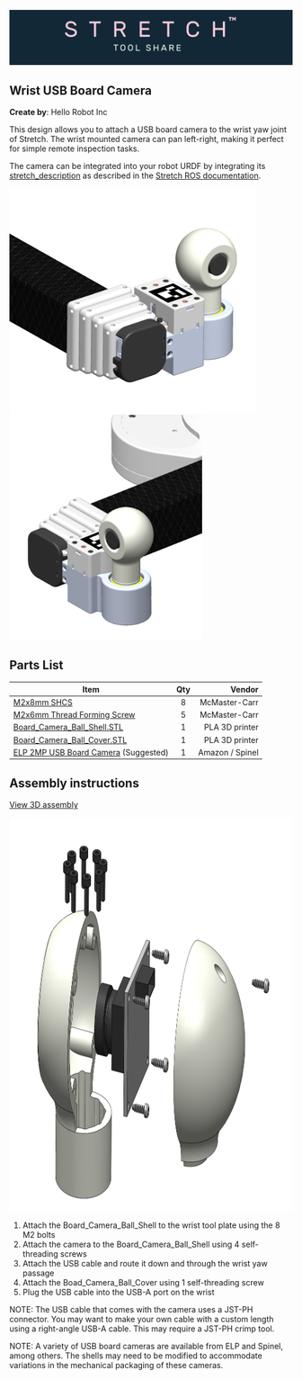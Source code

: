 ![image](../../images/banner.png)

## Wrist USB Board Camera

**Create by**: Hello Robot Inc

This design allows you to attach a USB board camera to the wrist yaw joint of Stretch. The wrist mounted camera can pan left-right, making it perfect for simple remote inspection tasks.

The camera can be integrated into your robot URDF by integrating its [stretch_description](./stretch_description) as described in the [Stretch ROS documentation](https://github.com/hello-robot/stretch_ros/tree/master/stretch_description).

<img src="images/wrist_camera_A.png" alt="image" height="400" />
<img src="images/wrist_camera_B.png" alt="image" height="400" />

## Parts List

| Item | Qty | Vendor           |
| ------------- |:-------------:| -----: |
| [M2x8mm SHCS](https://www.mcmaster.com/91290A015) | 8 | McMaster-Carr|
| [M2x6mm Thread Forming Screw](https://www.mcmaster.com/96817A209) | 5 | McMaster-Carr|
| [Board_Camera_Ball_Shell.STL](CAD/Board_Camera_Ball_Shell.STL) | 1 |    PLA 3D printer|
| [Board_Camera_Ball_Cover.STL](CAD/Boad_Camera_Ball_Cover.STL) | 1 | PLA 3D printer |
| [ELP 2MP USB Board Camera](https://www.amazon.com/ELP-Camera-Megapixel-Windows-Android/dp/B00KA7WSSU/ref=sr_1_3?dchild=1&keywords=elp+camera+cable&qid=1613066230&s=electronics&sr=1-3) (Suggested) | 1 | Amazon / Spinel |

## Assembly instructions
[View 3D assembly](CAD/wrist_USB_board_camera_assembly.STL)

<img src="images/wrist_camera_assembly.png" alt="image" height="700" />

1. Attach the Board_Camera_Ball_Shell to the wrist tool plate using the 8 M2 bolts
2. Attach the camera to the Board_Camera_Ball_Shell using 4 self-threading screws
3. Attach the USB cable and route it down and through the wrist yaw passage
4. Attach the Boad_Camera_Ball_Cover using 1 self-threading screw
5. Plug the USB cable into the USB-A port on the wrist

NOTE: The USB cable that comes with the camera uses a JST-PH connector. You may want to make your own cable with a custom length using a right-angle USB-A cable. This may require a JST-PH crimp tool.

NOTE: A variety of USB board cameras are available from ELP and Spinel, among others. The shells may need to be modified to accommodate variations in the mechanical packaging of these cameras.
